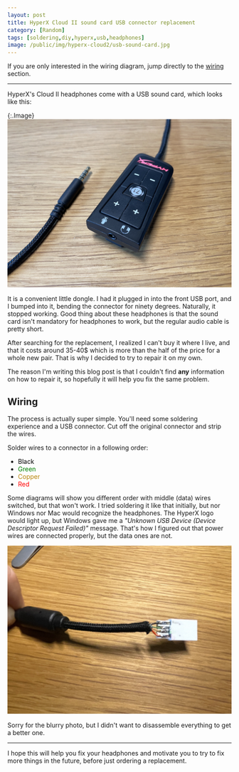 ```yaml
---
layout: post
title: HyperX Cloud II sound card USB connector replacement
category: [Random]
tags: [soldering,diy,hyperx,usb,headphones]
image: /public/img/hyperx-cloud2/usb-sound-card.jpg
---
```


If you are only interested in the wiring diagram, jump directly to the [wiring](/blog/hyperx-cloud-II-sound-card-usb-connector-replacement/#wiring) section.

----

HyperX's Cloud II headphones come with a USB sound card, which looks like this:

{:.Image}
![USB sound card that comes with Cloud II headphones](/public/img/hyperx-cloud2/usb-sound-card.jpg)

It is a convenient little dongle. I had it plugged in into the front USB port, and I bumped into it, bending the connector for ninety degrees. Naturally, it stopped working. Good thing about these headphones is that the sound card isn't mandatory for headphones to work, but the regular audio cable is pretty short.

After searching for the replacement, I realized I can't buy it where I live, and that it costs around 35-40$ which is more than the half of the price for a whole new pair. That is why I decided to try to repair it on my own.

The reason I'm writing this blog post is that I couldn't find **any** information on how to repair it, so hopefully it will help you fix the same problem.

<!--more-->

## Wiring

The process is actually super simple. You'll need some soldering experience and a USB connector. Cut off the original connector and strip the wires.

Solder wires to a connector in a following order:

* <span style="color: black">Black</span>
* <span style="color: green">Green</span>
* <span style="color: darkgoldenrod">Copper</span>
* <span style="color: red">Red</span>

Some diagrams will show you different order with middle (data) wires switched, but that won't work. I tried soldering it like that initially, but nor Windows nor Mac would recognize the headphones. The HyperX logo would light up, but Windows gave me a *"Unknown USB Device (Device Descriptor Request Failed)"* message. That's how I figured out that power wires are connected properly, but the data ones are not.

![USB connector with wires soldered in the correct order](/public/img/hyperx-cloud2/wires.jpg)

Sorry for the blurry photo, but I didn't want to disassemble everything to get a better one.

----

I hope this will help you fix your headphones and motivate you to try to fix more things in the future, before just ordering a replacement.

